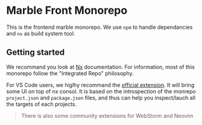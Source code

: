 # Marble Front Monorepo

This is the frontend marble monorepo. We use `npm` to handle dependancies and `nx` as build system tool.

## Getting started

We recommand you look at [Nx](https://nx.dev/) documentation. For information, most of this monorepo follow the "Integrated Repo" philosophy.

For VS Code users, we higlhy recommand the [official extension](https://nx.dev/core-features/integrate-with-editors#vscode-plugin:-nx-console). It will bring some UI on top of nx consol. It is based on the introspection of the monrepo `project.json` and `package.json` files, and thus can help you inspect/lauch all the targets of each projects.

> There is also some community extensions for WebStorm and Neovim
